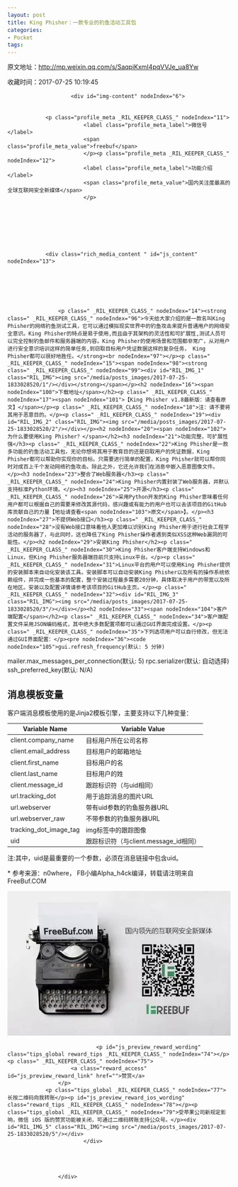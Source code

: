 ```yaml
---
layout: post
title: King Phisher：一款专业的钓鱼活动工具包
categories:
- Pocket
tags:
---
```

原文地址：http://mp.weixin.qq.com/s/SaqpiKxmI4pqVVJe_ua8Yw

收藏时间：2017-07-25 10:19:45

<div  lang="zh">
            
                        <div id="img-content" nodeIndex="6">
                
                
                <p class="profile_meta _RIL_KEEPER_CLASS_" nodeIndex="11">
                            <label class="profile_meta_label">微信号</label>
                            <span class="profile_meta_value">freebuf</span>
                            </p><p class="profile_meta _RIL_KEEPER_CLASS_" nodeIndex="12">
                            <label class="profile_meta_label">功能介绍</label>
                            <span class="profile_meta_value">国内关注度最高的全球互联网安全新媒体</span>
                            </p>
                
                
                
                
                                                
                                                
                
                <div class="rich_media_content " id="js_content" nodeIndex="13">
                    

                    

                    
                    
                    <p class=" _RIL_KEEPER_CLASS_" nodeIndex="14"><strong class=" _RIL_KEEPER_CLASS_" nodeIndex="96">今天给大家介绍的是一款名叫King Phisher的网络钓鱼测试工具，它可以通过模拟现实世界中的钓鱼攻击来提升普通用户的网络安全意识。King Phisher的特点是易于使用,而且由于其架构的灵活性和可扩展性,测试人员可以完全控制钓鱼邮件和服务器端的内容。King Phisher的使用场景和范围都非常广，从对用户进行安全意识培训这样的简单任务,到窃取目标用户凭证数据这样的复杂任务， King Phisher都可以很好地胜任。</strong><br nodeIndex="97"></p><p class=" _RIL_KEEPER_CLASS_" nodeIndex="15"><span nodeIndex="98"><strong class=" _RIL_KEEPER_CLASS_" nodeIndex="99"><div id="RIL_IMG_1" class="RIL_IMG"><img src="/media/posts_images/2017-07-25-1833028520/1"/></div></strong></span></p><h2 nodeIndex="16"><span nodeIndex="100">下载地址</span></h2><p class=" _RIL_KEEPER_CLASS_" nodeIndex="17"><span nodeIndex="101">【King Phisher v1.8最新版：请查看原文】</span></p><p class=" _RIL_KEEPER_CLASS_" nodeIndex="18">注：请不要将其用于恶意目的。</p><p class=" _RIL_KEEPER_CLASS_" nodeIndex="19"><div id="RIL_IMG_2" class="RIL_IMG"><img src="/media/posts_images/2017-07-25-1833028520/2"/></div></p><h2 nodeIndex="20"><span nodeIndex="102">为什么要使用King Phisher？</span></h2><h3 nodeIndex="21">功能完整，可扩展性强</h3><p class=" _RIL_KEEPER_CLASS_" nodeIndex="22">King Phisher是一款多功能的钓鱼活动工具包，无论你想将其用于教育目的还是窃取用户的凭证数据，King Phisher都可以帮助你实现你的目标。只需要进行简单的配置，King Phisher就可以帮你同时对成百上千个发动网络钓鱼攻击。除此之外，它还允许我们在消息中嵌入恶意图像文件。</p><h3 nodeIndex="23">整合了Web服务器</h3><p class=" _RIL_KEEPER_CLASS_" nodeIndex="24">King Phisher内置封装了Web服务器，并默认支持标准Python环境。</p><h3 nodeIndex="25">开源</h3><p class=" _RIL_KEEPER_CLASS_" nodeIndex="26">采用Python开发的King Phisher意味着任何用户都可以根据自己的需要来修改其源代码，感兴趣或有能力的用户也可以去该项目的GitHub库贡献自己的力量【地址请查看<span nodeIndex="103">原文</span>】。</p><h3 nodeIndex="27">不提供Web接口</h3><p class=" _RIL_KEEPER_CLASS_" nodeIndex="28">没有Web接口意味着他人更加难以识别King Phisher用于进行社会工程学活动的服务器了，与此同时，这也降低了King Phisher操作者遇到类似XSS这种Web漏洞的可能性。</p><h2 nodeIndex="29">安装King Phisher</h2><p class=" _RIL_KEEPER_CLASS_" nodeIndex="30">King Phisher客户端支持Windows和Linux，但King Phisher服务器端目前只支持Linux平台。</p><p class=" _RIL_KEEPER_CLASS_" nodeIndex="31">Linux平台的用户可以使用King Phisher提供的安装脚本来自动化安装该工具。安装脚本可以自动安装King Phisher以及所有的操作系统依赖组件，并完成一些基本的配置，整个安装过程最多需要20分钟，具体取决于用户的带宽以及所在地区。安装以及配置详情请参考该项目的GitHub主页。</p><p class=" _RIL_KEEPER_CLASS_" nodeIndex="32"><div id="RIL_IMG_3" class="RIL_IMG"><img src="/media/posts_images/2017-07-25-1833028520/3"/></div></p><h2 nodeIndex="33"><span nodeIndex="104">客户端配置</span></h2><p class=" _RIL_KEEPER_CLASS_" nodeIndex="34">客户端配置文件采用JSON编码格式，其中绝大多数配置项都可以通过GUI界面完成设置。</p><p class=" _RIL_KEEPER_CLASS_" nodeIndex="35">下列选项用户可以自行修改，但无法通过GUI界面配置：</p><pre nodeIndex="36"><code nodeIndex="105">gui.refresh_frequency(默认: 5 分钟)
mailer.max_messages_per_connection(默认: 5)
rpc.serializer(默认: 自动选择)
ssh_preferred_key(默认: N/A)</code></pre><h2 nodeIndex="37"><span nodeIndex="106">消息模板变量</span></h2><p class=" _RIL_KEEPER_CLASS_" nodeIndex="38">客户端消息模板使用的是Jinja2模板引擎，主要支持以下几种变量：</p><table class=" _RIL_KEEPER_CLASS_ ril_dataTable" nodeIndex="107"><thead nodeIndex="108"><tr nodeIndex="109"><th nodeIndex="110"><strong nodeIndex="111"><span nodeIndex="112">Variable Name</span></strong></th><th nodeIndex="113"><strong nodeIndex="114"><span nodeIndex="115">Variable Value</span></strong></th></tr></thead><tbody nodeIndex="116"><tr nodeIndex="40"><td nodeIndex="39"><span nodeIndex="117">client.company_name</span></td><td nodeIndex="41"><span nodeIndex="118">目标用户所在公司名称</span></td></tr><tr nodeIndex="43"><td nodeIndex="42"><span nodeIndex="119">client.email_address</span></td><td nodeIndex="44"><span nodeIndex="120">目标用户的邮箱地址</span></td></tr><tr nodeIndex="46"><td nodeIndex="45"><span nodeIndex="121">client.first_name</span></td><td nodeIndex="47"><span nodeIndex="122">目标用户的名</span></td></tr><tr nodeIndex="49"><td nodeIndex="48"><span nodeIndex="123">client.last_name</span></td><td nodeIndex="50"><span nodeIndex="124">目标用户的姓</span></td></tr><tr nodeIndex="52"><td nodeIndex="51"><span nodeIndex="125">client.message_id</span></td><td nodeIndex="53"><span nodeIndex="126">跟踪标识符（与uid相同）</span></td></tr><tr nodeIndex="55"><td nodeIndex="54"><span nodeIndex="127">url.tracking_dot</span></td><td nodeIndex="56"><span nodeIndex="128">用于追踪消息的图片URL</span></td></tr><tr nodeIndex="58"><td nodeIndex="57"><span nodeIndex="129">url.webserver</span></td><td nodeIndex="59"><span nodeIndex="130">带有uid参数的钓鱼服务器URL</span></td></tr><tr nodeIndex="61"><td nodeIndex="60"><span nodeIndex="131">url.webserver_raw</span></td><td nodeIndex="62"><span nodeIndex="132">不带参数的钓鱼服务器URL</span></td></tr><tr nodeIndex="64"><td nodeIndex="63"><span nodeIndex="133">tracking_dot_image_tag</span></td><td nodeIndex="65"><span nodeIndex="134">img</span><span nodeIndex="135">标签中的跟踪图像</span></td></tr><tr nodeIndex="67"><td nodeIndex="66"><span nodeIndex="136">uid</span></td><td nodeIndex="68"><span nodeIndex="137">跟踪标识符（与client.message_id相同）</span></td></tr></tbody></table><p class=" _RIL_KEEPER_CLASS_" nodeIndex="69">注:其中，uid是最重要的一个参数，必须在消息链接中包含uid。</p><p class=" _RIL_KEEPER_CLASS_" nodeIndex="70"><span nodeIndex="138">* 参考来源：n0where， FB小编Alpha_h4ck编译，转载请注明来自FreeBuf.COM</span></p><p class=" _RIL_KEEPER_CLASS_" nodeIndex="71"><div id="RIL_IMG_4" class="RIL_IMG"><img src="/media/posts_images/2017-07-25-1833028520/4"/></div></p>
                </div>
                <div class="ct_mpda_wrp" id="js_sponsor_ad_area" nodeIndex="72"></div>

                
                                <p id="js_preview_reward_wording" class="tips_global reward_tips _RIL_KEEPER_CLASS_" nodeIndex="74"></p><p class=" _RIL_KEEPER_CLASS_" nodeIndex="75">
                        <a class="reward_access" id="js_preview_reward_link" href="">赞赏</a>
                    </p>
                <p class="tips_global _RIL_KEEPER_CLASS_" nodeIndex="77">长按二维码向我转账</p><p id="js_preview_reward_ios_wording" class="reward_tips _RIL_KEEPER_CLASS_" nodeIndex="78"></p><p class="tips_global _RIL_KEEPER_CLASS_" nodeIndex="79">受苹果公司新规定影响，微信 iOS 版的赞赏功能被关闭，可通过二维码转账支持公众号。</p><div id="RIL_IMG_5" class="RIL_IMG"><img src="/media/posts_images/2017-07-25-1833028520/5"/></div>
                            </div>
                        
                        


                    </div>